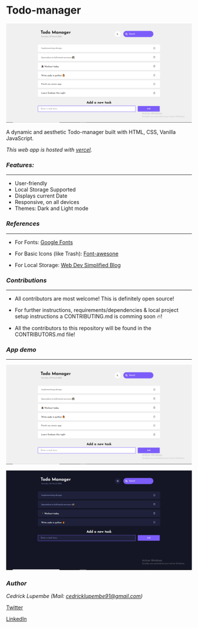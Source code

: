 # Todo-manager

![User Interface](https://github.com/CedrickLupembe/Todo-manager/blob/main/screenshots/light.PNG)

A dynamic and aesthetic Todo-manager built with HTML, CSS, Vanilla JavaScript.

*This web app is hosted with [vercel](https://vercel.com/).*

### ***Features:***
---

* User-friendly
* Local Storage Supported
* Displays current Date
* Responsive, on all devices
* Themes: Dark and Light mode

### ***References***
---

* For Fonts: [Google Fonts](https://fonts.google.com/)
* For Basic Icons (like Trash): [Font-awesone](https://fontawesome.com/)

* For Local Storage: [Web Dev Simplified Blog](https://blog.webdevsimplified.com/2020-08/cookies-localstorage-sessionstorage/)

### ***Contributions***
---

* All contributors are most welcome! This is definitely open source!
* For further instructions, requirements/dependencies & local project setup instructions a CONTRIBUTING.md is comming soon 🔥!
  
* All the contributors to this repository will be found in the CONTRIBUTORS.md file!

### ***App demo***
---


![User Interface](https://github.com/CedrickLupembe/Todo-manager/blob/main/screenshots/light.PNG)

![User Interface](https://github.com/CedrickLupembe/Todo-manager/blob/main/screenshots/dark.PNG)


### ***Author***

*Cedrick Lupembe (Mail: [cedricklupembe91@gmail.com](mailto:cedricklupembe91@gmail.com))*

[Twitter](https://twitter.com/CedrickLupembe)

[LinkedIn](https://www.linkedin.com/in/cedrick-lupembe-a209a7208/)
